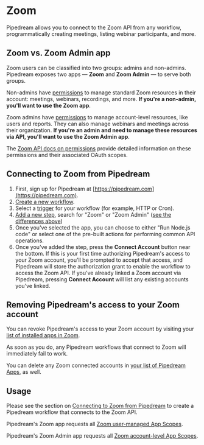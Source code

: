 # Zoom

Pipedream allows you to connect to the Zoom API from any workflow, programmatically creating meetings, listing webinar participants, and more.

## Zoom vs. Zoom Admin app

Zoom users can be classified into two groups: admins and non-admins. Pipedream exposes two apps — **Zoom** and **Zoom Admin** — to serve both groups.

Non-admins have [permissions](https://marketplace.zoom.us/docs/guides/authorization/permissions#user-managed-scopes) to manage standard Zoom resources in their account: meetings, webinars, recordings, and more. **If you're a non-admin, you'll want to use the Zoom app**.

Zoom admins have [permissions](https://marketplace.zoom.us/docs/guides/authorization/permissions#account-level-scopes) to manage account-level resources, like users and reports. They can also manage webinars and meetings across their organization. **If you're an admin and need to manage these resources via API, you'll want to use the Zoom Admin app**.

The [Zoom API docs on permissions](https://marketplace.zoom.us/docs/guides/authorization/permissions) provide detailed information on these permissions and their associated OAuth scopes.

## Connecting to Zoom from Pipedream

1. First, sign up for Pipedream at [https://pipedream.com](https://pipedream.com).
2. [Create a new workflow](https://pipedream.com/new).
3. Select a [trigger](/workflows/steps/triggers/) for your workflow (for example, HTTP or Cron).
4. [Add a new step](/workflows/steps/), search for "Zoom" or "Zoom Admin" ([see the differences above](#zoom-vs-zoom-admin-app))
5. Once you've selected the app, you can choose to either "Run Node.js code" or select one of the pre-built actions for performing common API operations.
6. Once you've added the step, press the **Connect Account** button near the bottom. If this is your first time authorizing Pipedream's access to your Zoom account, you'll be prompted to accept that access, and Pipedream will store the authorization grant to enable the workflow to access the Zoom API. If you've already linked a Zoom account via Pipedream, pressing **Connect Account** will list any existing accounts you've linked.

## Removing Pipedream's access to your Zoom account

You can revoke Pipedream's access to your Zoom account by visiting your [list of installed apps in Zoom](https://marketplace.zoom.us/user/installed).

As soon as you do, any Pipedream workflows that connect to Zoom will immediately fail to work.

You can delete any Zoom connected accounts in [your list of Pipedream Apps](https://pipedream.com/apps), as well.

## Usage

Please see the section on [Connecting to Zoom from Pipedream](#connecting-to-zoom-from-pipedream) to create a Pipedream workflow that connects to the Zoom API.

Pipedream's Zoom app requests all [Zoom user-managed App Scopes](https://marketplace.zoom.us/docs/guides/authorization/permissions#user-managed-scopes).

Pipedream's Zoom Admin app requests all [Zoom account-level App Scopes](https://marketplace.zoom.us/docs/guides/authorization/permissions#account-level-scopes).

<Footer />
